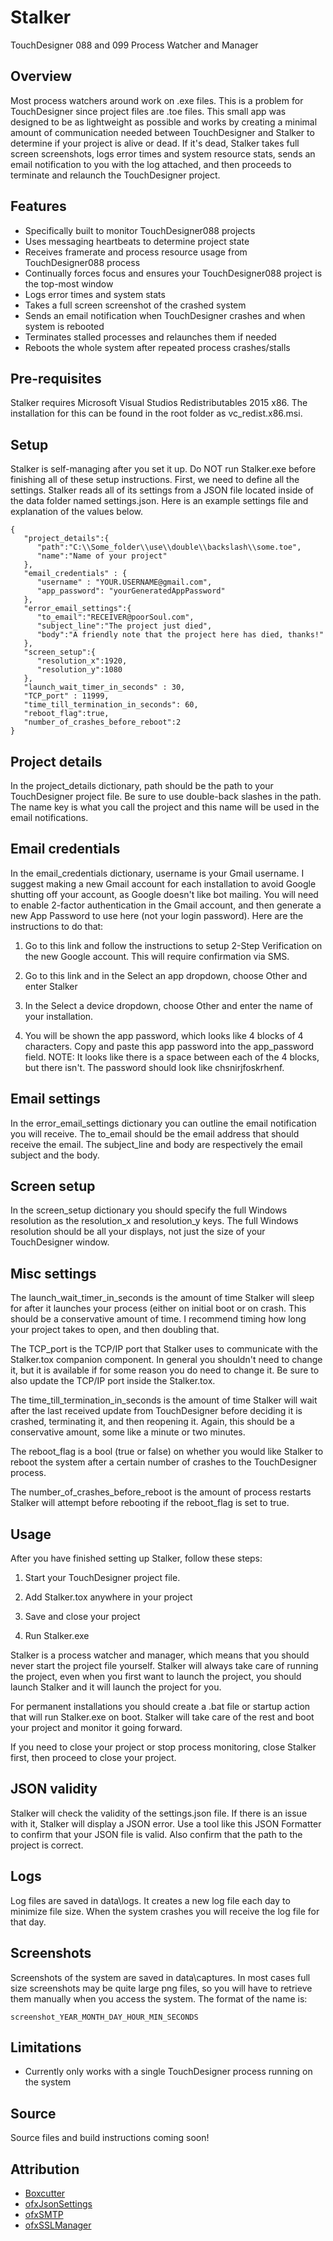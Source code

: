 # Stalker
TouchDesigner 088 and 099 Process Watcher and Manager

## Overview
Most process watchers around work on .exe files. This is a problem for TouchDesigner since project files are .toe files. This small app was designed to be as lightweight as possible and works by creating a minimal amount of communication needed between TouchDesigner and Stalker to determine if your project is alive or dead. If it's dead, Stalker takes full screen screenshots, logs error times and system resource stats, sends an email notification to you with the log attached, and then proceeds to terminate and relaunch the TouchDesigner project.

## Features
* Specifically built to monitor TouchDesigner088 projects
* Uses messaging heartbeats to determine project state
* Receives framerate and process resource usage from TouchDesigner088 process
* Continually forces focus and ensures your TouchDesigner088 project is the top-most window
* Logs error times and system stats
* Takes a full screen screenshot of the crashed system
* Sends an email notification when TouchDesigner crashes and when system is rebooted
* Terminates stalled processes and relaunches them if needed
* Reboots the whole system after repeated process crashes/stalls

## Pre-requisites
Stalker requires Microsoft Visual Studios Redistributables 2015 x86. The installation for this can be found in the root folder as vc_redist.x86.msi.

## Setup
Stalker is self-managing after you set it up. Do NOT run Stalker.exe before finishing all of these setup instructions.
First, we need to define all the settings. Stalker reads all of its settings from a JSON file located inside of the data folder named settings.json. Here is an example settings file and explanation of the values below.

```
{
   "project_details":{
      "path":"C:\\Some_folder\\use\\double\\backslash\\some.toe",
      "name":"Name of your project"
   },
   "email_credentials" : {
      "username" : "YOUR.USERNAME@gmail.com",
      "app_password": "yourGeneratedAppPassword"
   },
   "error_email_settings":{
      "to_email":"RECEIVER@poorSoul.com",
      "subject_line":"The project just died",
      "body":"A friendly note that the project here has died, thanks!"
   },
   "screen_setup":{
      "resolution_x":1920,
      "resolution_y":1080
   },
   "launch_wait_timer_in_seconds" : 30,
   "TCP_port" : 11999,
   "time_till_termination_in_seconds": 60,
   "reboot_flag":true,
   "number_of_crashes_before_reboot":2
}
```

## Project details
In the project_details dictionary, path should be the path to your TouchDesigner project file. Be sure to use double-back slashes in the path. The name key is what you call the project and this name will be used in the email notifications.

## Email credentials
In the email_credentials dictionary, username is your Gmail username. I suggest making a new Gmail account for each installation to avoid Google shutting off your account, as Google doesn't like bot mailing. You will need to enable 2-factor authentication in the Gmail account, and then generate a new App Password to use here (not your login password). Here are the instructions to do that:

1) Go to this link and follow the instructions to setup 2-Step Verification on the new Google account. This will require confirmation via SMS.

2) Go to this link and in the Select an app dropdown, choose Other and enter Stalker

3) In the Select a device dropdown, choose Other and enter the name of your installation.

4) You will be shown the app password, which looks like 4 blocks of 4 characters. Copy and paste this app password into the app_password field. NOTE: It looks like there is a space between each of the 4 blocks, but there isn't. The password should look like chsnirjfoskrhenf.

## Email settings
In the error_email_settings dictionary you can outline the email notification you will receive. The to_email should be the email address that should receive the email. The subject_line and body are respectively the email subject and the body.

## Screen setup
In the screen_setup dictionary you should specify the full Windows resolution as the resolution_x and resolution_y keys. The full Windows resolution should be all your displays, not just the size of your TouchDesigner window.

## Misc settings
The launch_wait_timer_in_seconds is the amount of time Stalker will sleep for after it launches your process (either on initial boot or on crash. This should be a conservative amount of time. I recommend timing how long your project takes to open, and then doubling that.


The TCP_port is the TCP/IP port that Stalker uses to communicate with the Stalker.tox companion component. In general you shouldn't need to change it, but it is available if for some reason you do need to change it. Be sure to also update the TCP/IP port inside the Stalker.tox.


The time_till_termination_in_seconds is the amount of time Stalker will wait after the last received update from TouchDesigner before deciding it is crashed, terminating it, and then reopening it. Again, this should be a conservative amount, some like a minute or two minutes.


The reboot_flag is a bool (true or false) on whether you would like Stalker to reboot the system after a certain number of crashes to the TouchDesigner process.


The number_of_crashes_before_reboot is the amount of process restarts Stalker will attempt before rebooting if the reboot_flag is set to true.


## Usage
After you have finished setting up Stalker, follow these steps: 

1) Start your TouchDesigner project file.

2) Add Stalker.tox anywhere in your project

3) Save and close your project

4) Run Stalker.exe


Stalker is a process watcher and manager, which means that you should never start the project file yourself. Stalker will always take care of running the project, even when you first want to launch the project, you should launch Stalker and it will launch the project for you.


For permanent installations you should create a .bat file or startup action that will run Stalker.exe on boot. Stalker will take care of the rest and boot your project and monitor it going forward.


If you need to close your project or stop process monitoring, close Stalker first, then proceed to close your project.

## JSON validity
Stalker will check the validity of the settings.json file. If there is an issue with it, Stalker will display a JSON error. Use a tool like this JSON Formatter to confirm that your JSON file is valid. Also confirm that the path to the project is correct.

## Logs
Log files are saved in data\logs. It creates a new log file each day to minimize file size. When the system crashes you will receive the log file for that day.

## Screenshots
Screenshots of the system are saved in data\captures. In most cases full size screenshots may be quite large png files, so you will have to retrieve them manually when you access the system. The format of the name is:

`screenshot_YEAR_MONTH_DAY_HOUR_MIN_SECONDS`

## Limitations
* Currently only works with a single TouchDesigner process running on the system

## Source
Source files and build instructions coming soon!

## Attribution
* [Boxcutter](https://github.com/mdrasmus/boxcutter)
* [ofxJsonSettings](https://github.com/mattfelsen/ofxJsonSettings)
* [ofxSMTP](https://github.com/bakercp/ofxSMTP)
* [ofxSSLManager](https://github.com/bakercp/ofxSSLManager)
